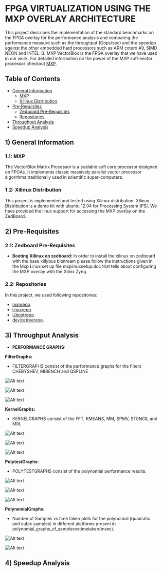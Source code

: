 # FPGA VIRTUALIZATION USING THE MXP OVERLAY ARCHITECTURE
This project describes the implementation of the standard benchmarks on the FPGA overlay for the performance analysis and comparing the performance measure such as the throughput (Gops/sec) and the speedup against the other embedded hard processors such as ARM coterx A9, SIMD NEON and INTEL I3. MXP VectorBlox is the FPGA overlay that we have used in our work. For detailed information on the power of the MXP soft-vector processor checkout   [MXP](http://vectorblox.com/).  

## Table of Contents
+ [General information](#info) 
    + [MXP](#info-mxp)
    + [Xilinux Distribution](#info-xilinux)
+ [Pre-Requisites](#prereq) 
    + [Zedboard Pre-Requisites](#prereq-zb)
	+ [Repositories](#repo)
+ [Throughput Analysis](#performanceanalysis) 
+ [Speedup Analysis](#speedupanalysis) 

## <a name="info"></a> 1) General Information
### <a name="info-opencl"></a> 1.1: MXP
The VectorBlox Matrix Processor is a scalable soft core processor designed on FPGAs. It implements classic massively parallel vector processor algorithms traditionally used in scientific super-computers.

### <a name="info-xilinux"></a> 1.2: Xilinux Distribution
This project is implemented and tested using Xilinux distribution. Xilinux Distribution is a demo kit with ubuntu 12.04 for Processing System (PS). We have provided the linux support for accessing the MXP overlay on the ZedBoard.    

## <a name="prereq"></a> 2) Pre-Requisites
### <a name="prereq-zb"></a> 2.1: Zedboard Pre-Requisites

* **Booting Xilinux on zedboard:**
In order to install the xilinux on zedboard with the base xillybus bitstream please follow the instructions given in the Mxp Linux set up file mxplinuxsetup.doc that tells about configuring the MXP overlay with the Xilinx Zynq. 
 

### <a name="repo"></a> 2.2: Repositories 
In this project, we used following repositories:

* [mxprepo](https://github.com/VectorBlox/mxp.git).  
* [linuxrepo](https://github.com/VectorBlox/linux-xlnx.git). 
* [Ubootrepo](https://github.com/VectorBlox/u-boot-xlnx.git). 
* [devicetreerepo](https://github.com/VectorBlox/device-tree-xlnx.git). 


## <a name="performanceanalysis"></a> 3) Throughput Analysis

* **PERFORMANCE GRAPHS:**

**FilterGraphs:**
* FILTERGRAPHS consist of the performance graphs for the filters CHEBYSHEV, MIBENCH and QSPLINE

![Alt text](https://github.com/AdhikariSaurabh/mxpbenchmarks/blob/master/filtergraphs/filter_performance_byte.png?raw=true "Optional Title")

![Alt text](https://github.com/AdhikariSaurabh/mxpbenchmarks/blob/master/filtergraphs/filter_performance_halfword.png?raw=true "Optional Title")

![Alt text](https://github.com/AdhikariSaurabh/mxpbenchmarks/blob/master/filtergraphs/filter_performance_word.png?raw=true "Optional Title")


**KernelGraphs:**
* KERNELGRAPHS consist of the FFT, KMEANS, MM, SPMV, STENCIL and MRI. 

![Alt text](https://github.com/AdhikariSaurabh/mxpbenchmarks/blob/master/kernelgraphs/kernel_performance_byte.png?raw=true "Optional Title")

![Alt text](https://github.com/AdhikariSaurabh/mxpbenchmarks/blob/master/kernelgraphs/kernel_performance_halfword.png?raw=true "Optional Title")

![Alt text](https://github.com/AdhikariSaurabh/mxpbenchmarks/blob/master/kernelgraphs/kernel_performance_word.png?raw=true "Optional Title")


**PolytestGraphs:**
* POLYTESTGRAPHS consist of the polynomial performance results.

![Alt text](https://github.com/AdhikariSaurabh/mxpbenchmarks/blob/master/polytestgraphs/polytest_graph_byte.png?raw=true "Optional Title")

![Alt text](https://github.com/AdhikariSaurabh/mxpbenchmarks/blob/master/polytestgraphs/polytest_graph_halfword.png?raw=true "Optional Title")

![Alt text](https://github.com/AdhikariSaurabh/mxpbenchmarks/blob/master/polytestgraphs/polytest_graph_word.png?raw=true "Optional Title")


**PolynomialGraphs:**
* Number of Samples vs time taken plots for the polynomial (quadratic and cubic samples) in different platforms present in      polynomial_graphs_of_samplesvstimetaken(msec).

![Alt text](https://github.com/AdhikariSaurabh/mxpbenchmarks/blob/master/polynomial_graphsno_of_samples%20vs%20time%20taken(msec)/cubic_samples.png?raw=true "Optional Title")


![Alt text](https://github.com/AdhikariSaurabh/mxpbenchmarks/blob/master/polynomial_graphsno_of_samples%20vs%20time%20taken(msec)/quadratic_samples.png?raw=true "Optional Title")

## <a name="Speedup Analysis"></a> 4) Speedup Analysis



 



